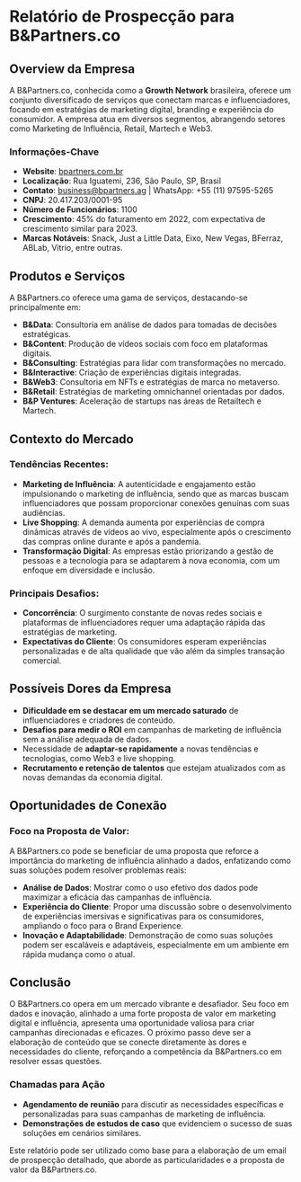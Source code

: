# Relatório de Prospecção para B&Partners.co

## Overview da Empresa
A B&Partners.co, conhecida como a **Growth Network** brasileira, oferece um conjunto diversificado de serviços que conectam marcas e influenciadores, focando em estratégias de marketing digital, branding e experiência do consumidor. A empresa atua em diversos segmentos, abrangendo setores como Marketing de Influência, Retail, Martech e Web3.

### Informações-Chave
- **Website**: [bpartners.com.br](https://bpartners.com.br)
- **Localização**: Rua Iguatemi, 236, São Paulo, SP, Brasil
- **Contato**: business@bpartners.ag | WhatsApp: +55 (11) 97595-5265
- **CNPJ**: 20.417.203/0001-95
- **Número de Funcionários**: 1100
- **Crescimento**: 45% do faturamento em 2022, com expectativa de crescimento similar para 2023.
- **Marcas Notáveis**: Snack, Just a Little Data, Eixo, New Vegas, BFerraz, ABLab, Vitrio, entre outras.

## Produtos e Serviços
A B&Partners.co oferece uma gama de serviços, destacando-se principalmente em:

- **B&Data**: Consultoria em análise de dados para tomadas de decisões estratégicas.
- **B&Content**: Produção de vídeos sociais com foco em plataformas digitais.
- **B&Consulting**: Estratégias para lidar com transformações no mercado.
- **B&Interactive**: Criação de experiências digitais integradas.
- **B&Web3**: Consultoria em NFTs e estratégias de marca no metaverso.
- **B&Retail**: Estratégias de marketing omnichannel orientadas por dados.
- **B&P Ventures**: Aceleração de startups nas áreas de Retailtech e Martech.

## Contexto do Mercado
### Tendências Recentes:
- **Marketing de Influência**: A autenticidade e engajamento estão impulsionando o marketing de influência, sendo que as marcas buscam influenciadores que possam proporcionar conexões genuínas com suas audiências.
- **Live Shopping**: A demanda aumenta por experiências de compra dinâmicas através de vídeos ao vivo, especialmente após o crescimento das compras online durante e após a pandemia.
- **Transformação Digital**: As empresas estão priorizando a gestão de pessoas e a tecnologia para se adaptarem à nova economia, com um enfoque em diversidade e inclusão.

### Principais Desafios:
- **Concorrência**: O surgimento constante de novas redes sociais e plataformas de influenciadores requer uma adaptação rápida das estratégias de marketing.
- **Expectativas do Cliente**: Os consumidores esperam experiências personalizadas e de alta qualidade que vão além da simples transação comercial.

## Possíveis Dores da Empresa
- **Dificuldade em se destacar em um mercado saturado** de influenciadores e criadores de conteúdo.
- **Desafios para medir o ROI** em campanhas de marketing de influência sem a análise adequada de dados.
- Necessidade de **adaptar-se rapidamente** a novas tendências e tecnologias, como Web3 e live shopping.
- **Recrutamento e retenção de talentos** que estejam atualizados com as novas demandas da economia digital.

## Oportunidades de Conexão
### Foco na Proposta de Valor:
A B&Partners.co pode se beneficiar de uma proposta que reforce a importância do marketing de influência alinhado a dados, enfatizando como suas soluções podem resolver problemas reais:

- **Análise de Dados**: Mostrar como o uso efetivo dos dados pode maximizar a eficácia das campanhas de influência.
- **Experiência do Cliente**: Propor uma discussão sobre o desenvolvimento de experiências imersivas e significativas para os consumidores, ampliando o foco para o Brand Experience.
- **Inovação e Adaptabilidade**: Demonstração de como suas soluções podem ser escaláveis e adaptáveis, especialmente em um ambiente em rápida mudança como o atual.

## Conclusão
O B&Partners.co opera em um mercado vibrante e desafiador. Seu foco em dados e inovação, alinhado a uma forte proposta de valor em marketing digital e influência, apresenta uma oportunidade valiosa para criar campanhas direcionadas e eficazes. O próximo passo deve ser a elaboração de conteúdo que se conecte diretamente às dores e necessidades do cliente, reforçando a competência da B&Partners.co em resolver essas questões.

### Chamadas para Ação
- **Agendamento de reunião** para discutir as necessidades específicas e personalizadas para suas campanhas de marketing de influência.
- **Demonstrações de estudos de caso** que evidenciem o sucesso de suas soluções em cenários similares. 

Este relatório pode ser utilizado como base para a elaboração de um email de prospecção detalhado, que aborde as particularidades e a proposta de valor da B&Partners.co.
